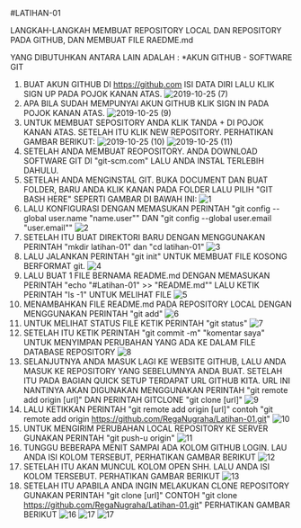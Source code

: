 #LATIHAN-01

LANGKAH-LANGKAH MEMBUAT REPOSITORY LOCAL DAN REPOSITORY PADA GITHUB, DAN MEMBUAT FILE RAEDME.md

YANG DIBUTUHKAN ANTARA LAIN ADALAH  :
*AKUN GITHUB - SOFTWARE GIT
  1. BUAT AKUN GITHUB DI https://github.com ISI DATA DIRI LALU KLIK SIGN UP PADA POJOK KANAN ATAS.
  ![2019-10-25 (7)](https://user-images.githubusercontent.com/56884391/67550646-34096580-f731-11e9-9036-7b4fb54a5c44.png)
  2. APA BILA SUDAH MEMPUNYAI AKUN GITHUB KLIK SIGN IN PADA POJOK KANAN ATAS.
  ![2019-10-25 (9)](https://user-images.githubusercontent.com/56884391/67551186-8303ca80-f732-11e9-98dd-9af184f15f73.png)
  3. UNTUK MEMBUAT SEPOSITORY ANDA KLIK TANDA + DI POJOK KANAN ATAS. SETELAH ITU KLIK NEW REPOSITORY. PERHATIKAN GAMBAR BERIKUT:
  ![2019-10-25 (10)](https://user-images.githubusercontent.com/56884391/67551455-2c4ac080-f733-11e9-9f12-622a49505f42.png)
  ![2019-10-25 (11)](https://user-images.githubusercontent.com/56884391/67557089-96b52e00-f73e-11e9-8cfb-6aebc2830ea7.png)
  4. SETELAH ANDA MEMBUAT REOPOSITORY. ANDA DOWNLOAD SOFTWARE GIT DI "git-scm.com" LALU ANDA INSTAL TERLEBIH DAHULU.
  5. SETELAH ANDA MENGINSTAL GIT. BUKA DOCUMENT DAN BUAT FOLDER, BARU ANDA KLIK KANAN PADA FOLDER LALU PILIH "GIT BASH HERE"
  SEPERTI GAMBAR DI BAWAH INI:
  ![1](https://user-images.githubusercontent.com/56884391/67551899-18ec2500-f734-11e9-9042-b0b2663e7b4c.png)
  6. LALU KONFIGURASI DENGAN MEMASUKAN PERINTAH "git config --global user.name "name.user"" DAN "git config --global user.email "user.email""
  ![2](https://user-images.githubusercontent.com/56884391/67552235-d7a84500-f734-11e9-8cf2-1fb56c3ddff5.png)
  7. SETELAH ITU BUAT DIREKTORI BARU DENGAN MENGGUNAKAN PERINTAH "mkdir latihan-01" dan "cd latihan-01"
  ![3](https://user-images.githubusercontent.com/56884391/67552391-34a3fb00-f735-11e9-9603-3e5ca0031f79.png)
  8. LALU JALANKAN PERINTAH "git init" UNTUK MEMBUAT FILE KOSONG BERFORMAT git.
  ![4](https://user-images.githubusercontent.com/56884391/67552634-a4b28100-f735-11e9-9f78-d45ffc7ecac7.png)
  9. LALU BUAT 1 FILE BERNAMA README.md DENGAN MEMASUKAN PERINTAH "echo "#Latihan-01" >> "README.md"" LALU KETIK PERINTAH "ls -1" UNTUK MELIHAT FILE
  ![5](https://user-images.githubusercontent.com/56884391/67552649-abd98f00-f735-11e9-8360-d55d5cdc5518.png)
  10. MENAMBAHKAN FILE README.md PADA REPOSITORY LOCAL DENGAN MENGGUNAKAN PERINTAH "git add" 
  ![6](https://user-images.githubusercontent.com/56884391/67552666-b6942400-f735-11e9-9033-2c4b5852d8ec.png)
  11. UNTUK MELIHAT STATUS FILE KETIK PERINTAH "git status"
  ![7](https://user-images.githubusercontent.com/56884391/67552671-ba27ab00-f735-11e9-8944-205939e9b10e.png)
  12. SETELAH ITU KETIK PERINTAH "git commit -m" "komentar saya" UNTUK MENYIMPAN PERUBAHAN YANG ADA KE DALAM FILE DATABASE REPOSITORY
  ![8](https://user-images.githubusercontent.com/56884391/67552698-c90e5d80-f735-11e9-9fb6-376ae38b3321.png)
  13. SELANJUTNYA ANDA MASUK LAGI KE WEBSITE GITHUB, LALU ANDA MASUK KE REPOSITORY YANG SEBELUMNYA ANDA BUAT. SETELAH ITU PADA BAGIAN QUICK SETUP TERDAPAT URL GITHUB KITA. URL INI NANTINYA AKAN DIGUNAKAN MENGGUNAKAN PERINTAH "git remote add origin [url]" DAN PERINTAH GITCLONE "git clone [url]"
  ![9](https://user-images.githubusercontent.com/56884391/67552699-c90e5d80-f735-11e9-88be-a6dca08c8fa5.png)
  14. LALU KETIKKAN PERINTAH "git remote add origin [url]" contoh "git remote add origin https://github.com/RegaNugraha/Latihan-01.git"
  ![10](https://user-images.githubusercontent.com/56884391/67552701-c90e5d80-f735-11e9-9aa1-73e8fb5ef523.png)
  15. UNTUK MENGIRIM PERUBAHAN LOCAL REPOSITORY KE SERVER GUNAKAN PERINTAH "git push-u origin"
  ![11](https://user-images.githubusercontent.com/56884391/67552702-c9a6f400-f735-11e9-97cc-83685ed74f76.png)
  16. TUNGGU BEBERAPA MENIT SAMPAI ADA KOLOM GITHUB LOGIN. LAU ANDA ISI KOLOM TERSEBUT, PERHATIKAN GAMBAR BERIKUT
  ![12](https://user-images.githubusercontent.com/56884391/67556663-c1eb4d80-f73d-11e9-905f-d4ce43193bf6.png)
  17. SETELAH ITU AKAN MUNCUL KOLOM OPEN SHH. LALU ANDA ISI KOLOM TERSEBUT. PERHATIKAN GAMBAR BERIKUT
  ![13](https://user-images.githubusercontent.com/56884391/67552706-ca3f8a80-f735-11e9-8e77-6c4dd9ae0bfb.png)
  18. SETELAH ITU APABILA ANDA INGIN MELAKUKAN CLONE REPOSITORY GUNAKAN PERINTAH "git clone [url]" CONTOH "git clone https://github.com/RegaNugraha/Latihan-01.git" PERHATIKAN GAMBAR BERIKUT
  ![16](https://user-images.githubusercontent.com/56884391/67556894-2d351f80-f73e-11e9-819f-8738d7d51a53.png)
  ![17](https://user-images.githubusercontent.com/56884391/67552722-cdd31180-f735-11e9-8697-f9650d5dc54f.png)
  ![17](https://user-images.githubusercontent.com/56884391/67552724-ce6ba800-f735-11e9-882c-e89b09237ec3.png)
